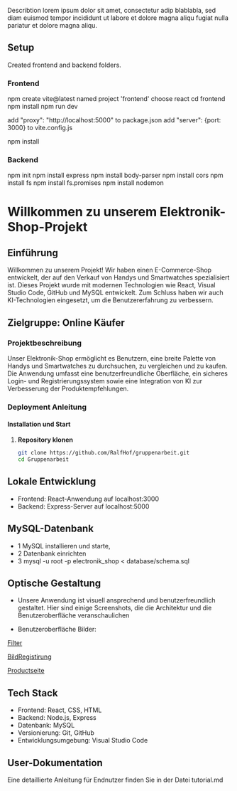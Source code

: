 Describtion lorem ipsum dolor sit amet, consectetur adip blablabla, sed diam euismod tempor incididunt ut labore et dolore magna aliqu fugiat nulla pariatur et dolore magna aliqu.

## Setup

Created frontend and backend folders.

### Frontend


npm create vite@latest
named project 'frontend'
choose react
cd frontend
npm install
npm run dev

add "proxy": "http://localhost:5000" to package.json
add   "server": {port: 3000} to vite.config.js

npm install


### Backend

npm init
npm install express
npm install body-parser
npm install cors
npm install fs
npm install fs.promises
npm install nodemon

# Willkommen zu unserem Elektronik-Shop-Projekt

## Einführung

Willkommen zu unserem Projekt! Wir haben einen E-Commerce-Shop entwickelt, der auf den Verkauf von Handys und Smartwatches spezialisiert ist. Dieses Projekt wurde mit modernen Technologien wie React, Visual Studio Code, GitHub und MySQL entwickelt. Zum Schluss haben wir auch KI-Technologien eingesetzt, um die Benutzererfahrung zu verbessern.

## Zielgruppe: Online Käufer

### Projektbeschreibung

Unser Elektronik-Shop ermöglicht es Benutzern, eine breite Palette von Handys und Smartwatches zu durchsuchen, zu vergleichen und zu kaufen. Die Anwendung umfasst eine benutzerfreundliche Oberfläche, ein sicheres Login- und Registrierungssystem sowie eine Integration von KI zur Verbesserung der Produktempfehlungen.

### Deployment Anleitung

#### Installation und Start

1. **Repository klonen**
   ```sh
   git clone https://github.com/RalfHof/gruppenarbeit.git
   cd Gruppenarbeit

## Lokale Entwicklung
- Frontend: React-Anwendung auf localhost:3000
- Backend: Express-Server auf localhost:5000

## MySQL-Datenbank
+ 1 MySQL installieren und starte,
+ 2 Datenbank einrichten
+ 3 mysql -u root -p electronik_shop < database/schema.sql

## Optische Gestaltung
- Unsere Anwendung ist visuell ansprechend und benutzerfreundlich gestaltet. Hier sind einige  Screenshots, die die Architektur und die Benutzeroberfläche veranschaulichen

- Benutzeroberfläche Bilder:

[Filter](https://files.slack.com/files-pri/T06EQCRTAHJ-F07CLRHA631/screenshot_2024-07-18_161049.png)

[BildRegistirung](https://files.slack.com/files-pri/T06EQCRTAHJ-F07CUPBUJG6/screenshot_2024-07-18_092648.png)

[Productseite](https://files.slack.com/files-pri/T06EQCRTAHJ-F07DE2NST4H/screenshot_2024-07-18_092734.png)




## Tech Stack
- Frontend: React, CSS, HTML
- Backend: Node.js, Express
- Datenbank: MySQL
- Versionierung: Git, GitHub
- Entwicklungsumgebung: Visual Studio Code

## User-Dokumentation 
Eine detaillierte Anleitung für Endnutzer finden Sie in der Datei  tutorial.md 

